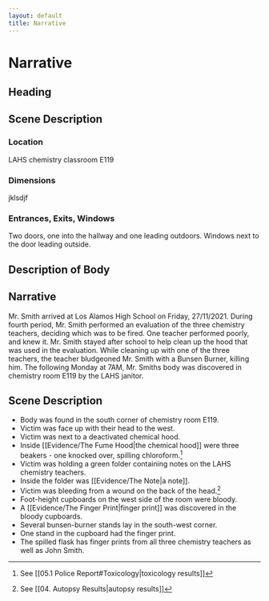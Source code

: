 ```yaml
---
layout: default
title: Narrative
---
```


# Narrative

## Heading

## Scene Description
### Location
LAHS chemistry classroom E119

### Dimensions
jklsdjf

### Entrances, Exits, Windows
Two doors, one into the hallway and one leading outdoors. Windows next to the door leading outside.

## Description of Body


## Narrative
Mr. Smith arrived at Los Alamos High School on Friday, 27/11/2021. During fourth period, Mr. Smith performed an evaluation of the three chemistry teachers, deciding which was to be fired. One teacher performed poorly, and knew it. Mr. Smith stayed after school to help clean up the hood that was used in the evaluation. While cleaning up with one of the three teachers, the teacher bludgeoned Mr. Smith with a Bunsen Burner, killing him. The following Monday at 7AM, Mr. Smiths body was discovered in chemistry room E119 by the LAHS janitor.

## Scene Description
- Body was found in the south corner of chemistry room E119.
- Victim was face up with their head to the west.
- Victim was next to a deactivated chemical hood.
- Inside [[Evidence/The Fume Hood|the chemical hood]] were three beakers - one knocked over, spilling chloroform.[^1]
- Victim was holding a green folder containing notes on the LAHS chemistry teachers.
- Inside the folder was [[Evidence/The Note|a note]].
- Victim was bleeding from a wound on the back of the head.[^2]
- Foot-height cupboards on the west side of the room were bloody.
- A [[Evidence/The Finger Print|finger print]] was discovered in the bloody cupboards.
- Several bunsen-burner stands lay in the south-west corner.
- One stand in the cupboard had the finger print.
- The spilled flask has finger prints from all three chemistry teachers as well as John Smith.

[^1]: See [[05.1 Police Report#Toxicology|toxicology results]]
[^2]: See [[04. Autopsy Results|autopsy results]]